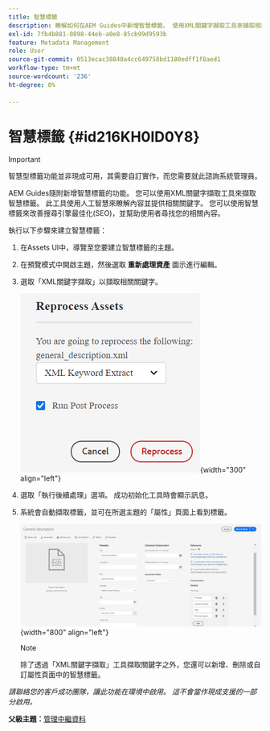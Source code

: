 ```yaml
---
title: 智慧標籤
description: 瞭解如何在AEM Guides中新增智慧標籤。 使用XML關鍵字擷取工具來擷取相關關鍵字。
exl-id: 7fb4b881-0898-44eb-a0e8-85cb99d9593b
feature: Metadata Management
role: User
source-git-commit: 0513ecac38840a4cc649758bd1180edff1f8aed1
workflow-type: tm+mt
source-wordcount: '236'
ht-degree: 0%

---
```


# 智慧標籤 {#id216KH0ID0Y8}

>[!IMPORTANT]
>
> 智慧型標籤功能並非現成可用，其需要自訂實作，而您需要就此諮詢系統管理員。

AEM Guides隨附新增智慧標籤的功能。 您可以使用XML關鍵字擷取工具來擷取智慧標籤。 此工具使用人工智慧來瞭解內容並提供相關關鍵字。 您可以使用智慧標籤來改善搜尋引擎最佳化\(SEO\)，並幫助使用者尋找您的相關內容。

執行以下步驟來建立智慧標籤：

1. 在Assets UI中，導覽至您要建立智慧標籤的主題。
1. 在預覽模式中開啟主題，然後選取 **重新處理資產** 圖示進行編輯。
1. 選取「XML關鍵字擷取」以擷取相關關鍵字。

   ![](images/smart-tag-reprocess-asset.png){width="300" align="left"}

1. 選取「執行後續處理」選項。 成功初始化工具時會顯示訊息。
1. 系統會自動擷取標籤，並可在所選主題的「屬性」頁面上看到標籤。

   ![](images/properties-smart-tags.png){width="800" align="left"}

   >[!NOTE]
   >
   > 除了透過「XML關鍵字擷取」工具擷取關鍵字之外，您還可以新增、刪除或自訂屬性頁面中的智慧標籤。


*請聯絡您的客戶成功團隊，讓此功能在環境中啟用。 這不會當作現成支援的一部分啟用。*

**父級主題：**[&#x200B;管理中繼資料](manage-metadata.md)
